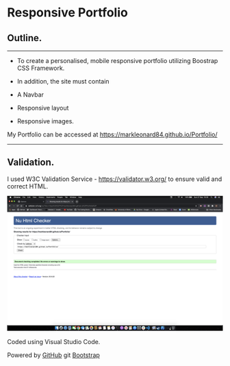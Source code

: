 # **Responsive Portfolio**

## Outline.
---
* To create a personalised, mobile responsive portfolio utilizing Boostrap CSS Framework. 
* In addition, the site must contain

* A Navbar 
* Responsive layout
* Responsive images.

My Portfolio can be accessed at 
https://markleonard84.github.io/Portfolio/

---
## Validation.

I used W3C Validation Service - https://validator.w3.org/ to ensure valid and correct HTML.

![validation-service](assets/Images/validation-service.png)

Coded using Visual Studio Code.

Powered by [GitHub](http://github.com)
git
[Bootstrap](https://getbootstrp.com)


